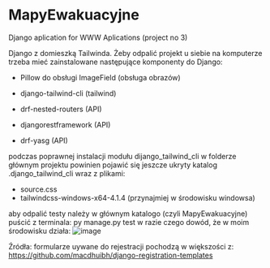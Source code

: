 # MapyEwakuacyjne
Django aplication for WWW Aplications (project no 3)

Django z domieszką Tailwinda. 
Żeby odpalić projekt u siebie na komputerze trzeba mieć zainstalowane następujące komponenty do Django:
- Pillow do obsługi ImageField (obsługa obrazów)
- django-tailwind-cli (tailwind)

- drf-nested-routers (API)
- djangorestframework (API)
- drf-yasg (API)

podczas poprawnej instalacji modułu dijango_tailwind_cli w folderze głównym projektu powinien pojawić się jeszcze ukryty katalog .django_tailwind_cli wraz z plikami:
  - source.css
  - tailwindcss-windows-x64-4.1.4 (przynajmiej w środowisku windowsa)

aby odpalić testy należy w głównym katalogo (czyli MapyEwakuacyjne) puścić z terminala:
  py manage.py test
  w razie czego dowód, że w moim środowisku działa:
  ![image](https://github.com/user-attachments/assets/217cb33f-51e5-499b-ba38-c5ba28cde50d)

Źródła:
  formularze uywane do rejestracji pochodzą w większości z: https://github.com/macdhuibh/django-registration-templates

